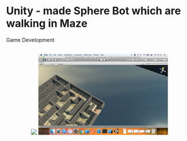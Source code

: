 # Unity - made Sphere Bot which are walking in Maze
Game Development
<h2>
<p align="center">
<img src="1.png" width=350/>
<img src="2.png" width=350/>
</p>
<h2>
